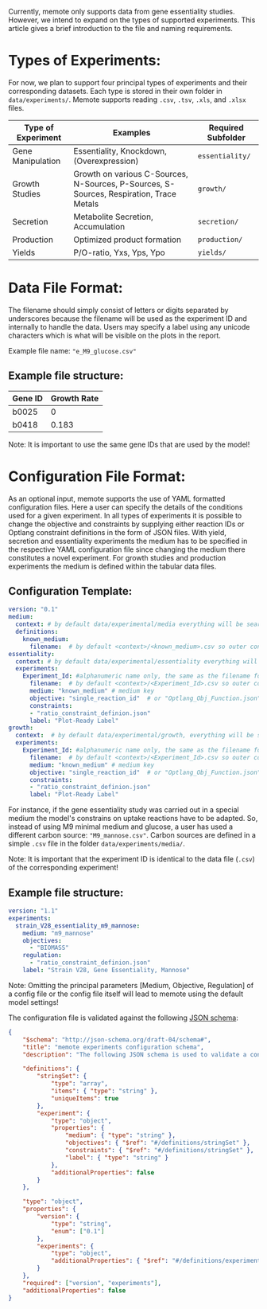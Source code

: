 Currently, memote only supports data from gene essentiality studies. However, we intend to expand on the types of supported experiments. This article gives a brief introduction to the file and naming requirements.

# Types of Experiments:
For now, we plan to support four principal types of experiments and their corresponding datasets. Each type is stored in their own folder in `data/experiments/`. Memote supports reading `.csv`, `.tsv`, `.xls`, and `.xlsx` files.

| Type of Experiment  | Examples  | Required Subfolder  |
|---|---|---|
| Gene Manipulation  | Essentiality, Knockdown, (Overexpression)| `essentiality/` |
| Growth Studies  | Growth on various C-Sources, N-Sources, P-Sources, S-Sources, Respiration, Trace Metals  | `growth/` |
| Secretion | Metabolite Secretion, Accumulation  | `secretion/` |
| Production  | Optimized product formation  | `production/` |
| Yields  | P/O-ratio, Yxs, Yps, Ypo | `yields/` |

# Data File Format:
The filename should simply consist of letters or digits separated by underscores because the filename will be used as the experiment ID and internally to handle the data. Users may specify a label using any unicode characters which is what will be visible on the plots in the report.

Example file name: `"e_M9_glucose.csv"`

## Example file structure:
|Gene ID|Growth Rate|
|---|---|
|b0025|0|
|b0418|0.183|

Note: It is important to use the same gene IDs that are used by the model!

# Configuration File Format:
As an optional input, memote supports the use of YAML formatted configuration files. Here a user can specify the details of the conditions used for a given experiment. In all types of experiments it is possible to change the objective and constraints by supplying either reaction IDs or Optlang constraint definitions in the form of JSON files. With yield, secretion and essentiality experiments the medium has to be specified in the respective YAML configuration file since changing the medium there constitutes a novel experiment. For growth studies and production experiments the medium is defined within the tabular data files.

## Configuration Template:

```yaml
version: "0.1"
medium:
  context: # by default data/experimental/media everything will be searched relative to this directory
  definitions:
    known_medium:
      filename:  # by default <context>/<known_medium>.csv so outer context + identifier + CSV
essentiality:
  context: # by default data/experimental/essentiality everything will be searched relative to this directory  
  experiments:
    Experiment_Id: #alphanumeric name only, the same as the filename for the experiment.
      filename:  # by default <context>/<Experiment_Id>.csv so outer context + identifier + CSV
      medium: "known_medium" # medium key
      objective: "single_reaction_id"  # or "Optlang_Obj_Function.json"
      constraints:
      - "ratio_constraint_definion.json"
      label: "Plot-Ready Label"
growth:
  context:  # by default data/experimental/growth, everything will be searched relative to this directory
  experiments:
    Experiment_Id: #alphanumeric name only, the same as the filename for the experiment.
      filename:  # by default <context>/<Experiment_Id>.csv so outer context + identifier + CSV
      medium: "known_medium" # medium key
      objective: "single_reaction_id"  # or "Optlang_Obj_Function.json"
      constraints:
      - "ratio_constraint_definion.json"
      label: "Plot-Ready Label"
```

For instance, if the gene essentiality study was carried out in a special medium the model's constrains on uptake reactions have to be adapted. So, instead of using M9 minimal medium and glucose, a user has used a different carbon source: `"M9_mannose.csv"`. Carbon sources are defined in a simple `.csv` file in the folder `data/experiments/media/`.

Note: It is important that the experiment ID is identical to the data file (`.csv`) of the corresponding experiment!

## Example file structure:

```yaml
version: "1.1"
experiments:
  strain_V28_essentiality_m9_mannose:
    medium: "m9_mannose"
    objectives:
      - "BIOMASS"
    regulation:
      - "ratio_constraint_definion.json"
    label: "Strain V28, Gene Essentiality, Mannose"
```

Note: Omitting the principal parameters [Medium, Objective, Regulation] of a config file or the config file itself will lead to memote using the default model settings!

The configuration file is validated against the following [JSON schema](http://spacetelescope.github.io/understanding-json-schema/):

```json
{
    "$schema": "http://json-schema.org/draft-04/schema#",
    "title": "memote experiments configuration schema",
    "description": "The following JSON schema is used to validate a configuration file (typically YAML) that describes one or more experiments to be tested by memote.",

    "definitions": {
        "stringSet": {
            "type": "array",
            "items": { "type": "string" },
            "uniqueItems": true
        },
        "experiment": {
            "type": "object",
            "properties": {
                "medium": { "type": "string" },
                "objectives": { "$ref": "#/definitions/stringSet" },
                "constraints": { "$ref": "#/definitions/stringSet" },
                "label": { "type": "string" }
            },
            "additionalProperties": false
        }
    },

    "type": "object",
    "properties": {
        "version": {
            "type": "string",
            "enum": ["0.1"]
        },
        "experiments": {
            "type": "object",
            "additionalProperties": { "$ref": "#/definitions/experiment" }
        }
    },
    "required": ["version", "experiments"],
    "additionalProperties": false
}
```

